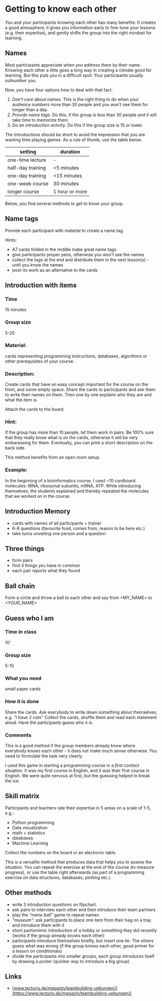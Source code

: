
# Getting to know each other

You and your participants knowing each other has many benefits: It creates a good atmosphere, it gives you information early to fine-tune your lessons (e.g. their expertise), and gently shifts the group into the right mindset for learning.

## Names

Most participants appreciate when you address them by their name. Knowing each other a little goes a long way in creating a climate good for learning. But this puts you in a difficult spot: Your participants usually outnumber you.

Now, you have four options how to deal with that fact:

1. *Don't care about names.* This is the right thing to do when your audience numbers more than 30 people and you won't see them for longer than a day.
2. *Provide name tags.* Do this, if the group is less than 30 people and it will take time to memorize them.
3. *Do an introduction activity.* Do this if the group size is 15 or lower.

The introductions should be short to avoid the impression that you are wasting time playing games. As a rule of thumb, use the table below.

| setting | duration |
|---------|----------|
| one-time lecture | - |
| half-day training | <5 minutes |
| one-day training  | <15 minutes |
| one-week course   | 30 minutes |
| longer course     | 1 hour or more |

Below, you find several methods to get to know your group.

## Name tags

Provide each participant with material to create a name tag.

Hints:

* A7 cards folded in the middle make great name tags
* give participants proper pens, otherwise you won't see the names
* collect the tags at the end and distribute them in the next lesson(s) - until you know the names
* post-its work as an alternative to the cards

## Introduction with items

### Time

15 minutes

### Group size

5-20

### Material:

cards representing programming instructions, databases, algorithms or other prerequisites of your course.

### Description:

Create cards that have an easy concept important for the course on the front, and some empty space. Share the cards to participants and ask them to write their names on them. Then one by one explains who they are and what the item is.

Attach the cards to the board.

### Hint:

If the group has more than 10 people, let them work in pairs. Be 100% sure that they really know what is on the cards, otherwise it will be very embarassing for them. Eventually, you can print a short description
on the back side.

This method benefits from an open room setup.

### Example:

In the beginning of a bioinformatics course, I used ~10
cardboard molecules: tRNA, ribosomal subunits, mRNA, ATP. While introducing themselves, the students explained and thereby repeated the molecules that we worked on in the course.

## Introduction Memory

* cards with names of all participants + trainer
* 6-8 questions (favourite food, comes from, reason to be here etc.)
* take turns unveiling one person and a question

## Three things

* form pairs
* find 3 things you have in common
* each pair reports what they found

## Ball chain

Form a circle and throw a ball to each other and say from <MY_NAME> to <YOUR_NAME>

## Guess who I am

### Time in class
10'

### Group size
5-15

### What you need
small paper cards

### How it is done
Share the cards. Ask everybody to write down something about themselves, e.g. *"I have 2 cats"*
Collect the cards, shuffle them and read each statement aloud. Have the participants guess who it is.

### Comments

This is a good method if the group members already know where everybody knows each other - it does not make much sense otherwise. You need to formulate the task very clearly.

I used this game in starting a programming course in a *first contact* situation. It was my first course in English, and it was their first course in English. We were quite nervous at first, but the guessing helped to break the ice.

## Skill matrix

Participants and teachers rate their expertise in 5 areas on a scale of 1-5, e.g.:

* Python programming
* Data visualization
* math + statistics
* databases
* Machine Learning

Collect the numbers on the board or an electronic table.

This is a versatile method that produces data that helps you to assess the situation. You can repeat the exercise at the end of the course (to measure progress), or use the table right afterwards (as part of a programming exercise on data structures, databases, plotting etc.).

## Other methods

* write 3 introduction questions on flipchart.
* ask pairs to interview each other and then introduce their team partners
* play the *"name ball"* game to repeat names
* *"museum"*: ask participants to place one item from their bag on a tray and introduce them with it
* short pantomimic introduction of a hobby or something they did recently (works if the group already knows each other)
* participants introduce themselves briefly, but insert one lie. The others guess what was wrong (if the group knows each other, good primer for a lesson on conditionals)
* divide the participants into smaller groups, each group introduces itself by drawing a poster (quicker way to introduce a big group)

## Links

* [www.lecturio.de/magazin/teambuilding-uebungen/](https://www.lecturio.de/magazin/teambuilding-uebungen/)

